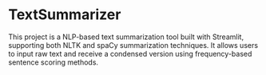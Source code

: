 # TextSummarizer
This project is a NLP-based text summarization tool built with Streamlit, supporting both NLTK and spaCy summarization techniques. It allows users to input raw text and receive a condensed version using frequency-based sentence scoring methods.
